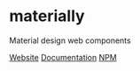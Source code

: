 # materially
Material design web components

[Website](https://materially.dev)
[Documentation](https://materially.dev)
[NPM](https://www.npmjs.com/package/@thewebformula/materially)
